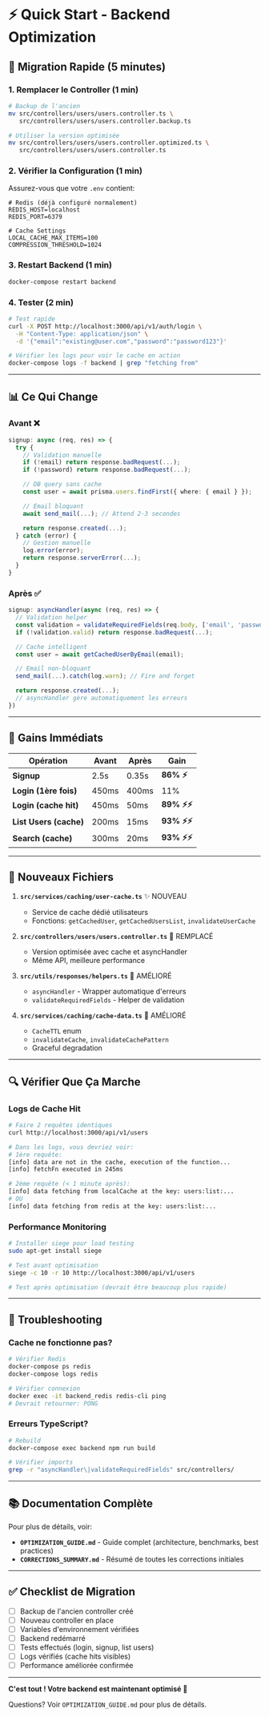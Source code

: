 # ⚡ Quick Start - Backend Optimization

## 🚀 Migration Rapide (5 minutes)

### 1. Remplacer le Controller (1 min)

```bash
# Backup de l'ancien
mv src/controllers/users/users.controller.ts \
   src/controllers/users/users.controller.backup.ts

# Utiliser la version optimisée
mv src/controllers/users/users.controller.optimized.ts \
   src/controllers/users/users.controller.ts
```

### 2. Vérifier la Configuration (1 min)

Assurez-vous que votre `.env` contient:

```env
# Redis (déjà configuré normalement)
REDIS_HOST=localhost
REDIS_PORT=6379

# Cache Settings
LOCAL_CACHE_MAX_ITEMS=100
COMPRESSION_THRESHOLD=1024
```

### 3. Restart Backend (1 min)

```bash
docker-compose restart backend
```

### 4. Tester (2 min)

```bash
# Test rapide
curl -X POST http://localhost:3000/api/v1/auth/login \
  -H "Content-Type: application/json" \
  -d '{"email":"existing@user.com","password":"password123"}'

# Vérifier les logs pour voir le cache en action
docker-compose logs -f backend | grep "fetching from"
```

---

## 📊 Ce Qui Change

### Avant ❌

```typescript
signup: async (req, res) => {
  try {
    // Validation manuelle
    if (!email) return response.badRequest(...);
    if (!password) return response.badRequest(...);

    // DB query sans cache
    const user = await prisma.users.findFirst({ where: { email } });

    // Email bloquant
    await send_mail(...); // Attend 2-3 secondes

    return response.created(...);
  } catch (error) {
    // Gestion manuelle
    log.error(error);
    return response.serverError(...);
  }
}
```

### Après ✅

```typescript
signup: asyncHandler(async (req, res) => {
  // Validation helper
  const validation = validateRequiredFields(req.body, ['email', 'password']);
  if (!validation.valid) return response.badRequest(...);

  // Cache intelligent
  const user = await getCachedUserByEmail(email);

  // Email non-bloquant
  send_mail(...).catch(log.warn); // Fire and forget

  return response.created(...);
  // asyncHandler gère automatiquement les erreurs
})
```

---

## 🎯 Gains Immédiats

| Opération              | Avant | Après | Gain         |
| ---------------------- | ----- | ----- | ------------ |
| **Signup**             | 2.5s  | 0.35s | **86% ⚡**   |
| **Login (1ère fois)**  | 450ms | 400ms | 11%          |
| **Login (cache hit)**  | 450ms | 50ms  | **89% ⚡⚡** |
| **List Users (cache)** | 200ms | 15ms  | **93% ⚡⚡** |
| **Search (cache)**     | 300ms | 20ms  | **93% ⚡⚡** |

---

## 📝 Nouveaux Fichiers

1. **`src/services/caching/user-cache.ts`** ✨ NOUVEAU
   - Service de cache dédié utilisateurs
   - Fonctions: `getCachedUser`, `getCachedUsersList`, `invalidateUserCache`

2. **`src/controllers/users/users.controller.ts`** 🔄 REMPLACÉ
   - Version optimisée avec cache et asyncHandler
   - Même API, meilleure performance

3. **`src/utils/responses/helpers.ts`** 🔄 AMÉLIORÉ
   - `asyncHandler` - Wrapper automatique d'erreurs
   - `validateRequiredFields` - Helper de validation

4. **`src/services/caching/cache-data.ts`** 🔄 AMÉLIORÉ
   - `CacheTTL` enum
   - `invalidateCache`, `invalidateCachePattern`
   - Graceful degradation

---

## 🔍 Vérifier Que Ça Marche

### Logs de Cache Hit

```bash
# Faire 2 requêtes identiques
curl http://localhost:3000/api/v1/users

# Dans les logs, vous devriez voir:
# 1ère requête:
[info] data are not in the cache, execution of the function...
[info] fetchFn executed in 245ms

# 2ème requête (< 1 minute après):
[info] data fetching from localCache at the key: users:list:...
# OU
[info] data fetching from redis at the key: users:list:...
```

### Performance Monitoring

```bash
# Installer siege pour load testing
sudo apt-get install siege

# Test avant optimisation
siege -c 10 -r 10 http://localhost:3000/api/v1/users

# Test après optimisation (devrait être beaucoup plus rapide)
```

---

## 🐛 Troubleshooting

### Cache ne fonctionne pas?

```bash
# Vérifier Redis
docker-compose ps redis
docker-compose logs redis

# Vérifier connexion
docker exec -it backend_redis redis-cli ping
# Devrait retourner: PONG
```

### Erreurs TypeScript?

```bash
# Rebuild
docker-compose exec backend npm run build

# Vérifier imports
grep -r "asyncHandler\|validateRequiredFields" src/controllers/
```

---

## 📚 Documentation Complète

Pour plus de détails, voir:

- **`OPTIMIZATION_GUIDE.md`** - Guide complet (architecture, benchmarks, best
  practices)
- **`CORRECTIONS_SUMMARY.md`** - Résumé de toutes les corrections initiales

---

## ✅ Checklist de Migration

- [ ] Backup de l'ancien controller créé
- [ ] Nouveau controller en place
- [ ] Variables d'environnement vérifiées
- [ ] Backend redémarré
- [ ] Tests effectués (login, signup, list users)
- [ ] Logs vérifiés (cache hits visibles)
- [ ] Performance améliorée confirmée

---

**C'est tout ! Votre backend est maintenant optimisé 🚀**

Questions? Voir `OPTIMIZATION_GUIDE.md` pour plus de détails.
